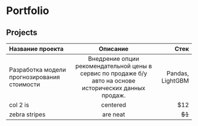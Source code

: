 # Portfolio
## Projects
| Название проекта  | Описание  | Стек |
|:------------- |:---------------:| -------------:|
| Разработка модели прогнозирования стоимости| Внедрение опции рекомендательной цены в сервис по продаже б/у авто на основе исторических данных продаж.|    Pandas, LightGBM |
| col 2 is      | centered        |         $12   |
| zebra stripes | are neat        |        ~~$1~~ |
